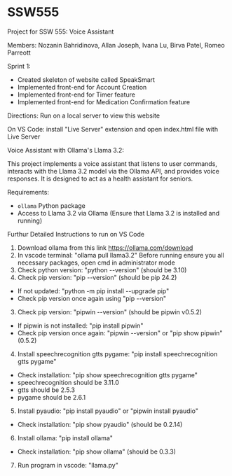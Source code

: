 # SSW555
Project for SSW 555: Voice Assistant 

Members: Nozanin Bahridinova, Allan Joseph, Ivana Lu, Birva Patel, Romeo Parreott 

Sprint 1: 
* Created skeleton of website called SpeakSmart 
* Implemented front-end for Account Creation 
* Implemented front-end for Timer feature 
* Implemented front-end for Medication Confirmation feature 

Directions: Run on a local server to view this website 

On VS Code: install "Live Server" extension and open index.html file with Live Server 

Voice Assistant with Ollama's Llama 3.2:

This project implements a voice assistant that listens to user commands, interacts with the Llama 3.2 model via the Ollama API, and provides voice responses. It is designed to act as a health assistant for seniors.

Requirements:
* `ollama` Python package
* Access to Llama 3.2 via Ollama (Ensure that Llama 3.2 is installed and running)

Furthur Detailed Instructions to run on VS Code
1. Download ollama from this link https://ollama.com/download
2. In vscode terminal: "ollama pull llama3.2"
Before running ensure you all necessary packages, open cmd in administrator mode 
1. Check python version: "python --version" (should be 3.10)
2. Check pip version: "pip --version" (should be pip 24.2)
* If not updated: "python -m pip install --upgrade pip"
* Check pip version once again using "pip --version"
3. Check pip version: "pipwin --version" (should be pipwin v0.5.2)
* If pipwin is not installed: "pip install pipwin"
* Check pip version once again: "pipwin --version" or "pip show pipwin" (0.5.2)
4. Install speechrecognition gtts pygame: "pip install speechrecognition gtts pygame"
* Check installation: "pip show speechrecognition gtts pygame"
* speechrecognition should be 3.11.0
* gtts should be 2.5.3
* pygame should be 2.6.1
5. Install pyaudio: "pip install pyaudio" or "pipwin install pyaudio"
* Check installation: "pip show pyaudio" (should be 0.2.14)
6. Install ollama: "pip install ollama"
* Check installation: "pip show ollama" (should be 0.3.3)
7. Run program in vscode: "llama.py"

